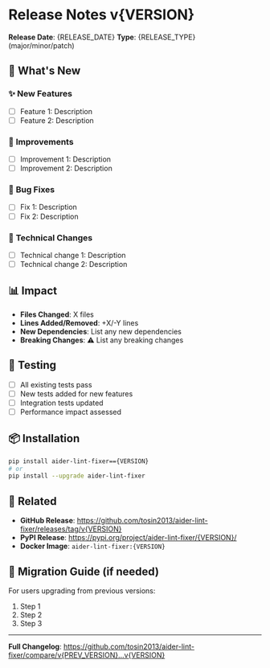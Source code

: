 # Release Notes v{VERSION}

**Release Date**: {RELEASE_DATE}
**Type**: {RELEASE_TYPE} (major/minor/patch)

## 🚀 **What's New**

### ✨ **New Features**
- [ ] Feature 1: Description
- [ ] Feature 2: Description

### 🔧 **Improvements** 
- [ ] Improvement 1: Description
- [ ] Improvement 2: Description

### 🐛 **Bug Fixes**
- [ ] Fix 1: Description
- [ ] Fix 2: Description

### 🔧 **Technical Changes**
- [ ] Technical change 1: Description
- [ ] Technical change 2: Description

## 📊 **Impact**

- **Files Changed**: X files
- **Lines Added/Removed**: +X/-Y lines
- **New Dependencies**: List any new dependencies
- **Breaking Changes**: ⚠️ List any breaking changes

## 🧪 **Testing**

- [ ] All existing tests pass
- [ ] New tests added for new features
- [ ] Integration tests updated
- [ ] Performance impact assessed

## 📦 **Installation**

```bash
pip install aider-lint-fixer=={VERSION}
# or
pip install --upgrade aider-lint-fixer
```

## 🔗 **Related**

- **GitHub Release**: https://github.com/tosin2013/aider-lint-fixer/releases/tag/v{VERSION}
- **PyPI Release**: https://pypi.org/project/aider-lint-fixer/{VERSION}/
- **Docker Image**: `aider-lint-fixer:{VERSION}`

## 📝 **Migration Guide** (if needed)

For users upgrading from previous versions:

1. Step 1
2. Step 2
3. Step 3

---

**Full Changelog**: https://github.com/tosin2013/aider-lint-fixer/compare/v{PREV_VERSION}...v{VERSION}